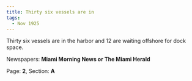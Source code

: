 ```yaml
---  
title: Thirty six vessels are in  
tags:  
  - Nov 1925  
---  
```

  
Thirty six vessels are in the harbor and 12 are waiting offshore for dock space.  
  
Newspapers: **Miami Morning News or The Miami Herald**  
  
Page: **2**, Section: **A** 
